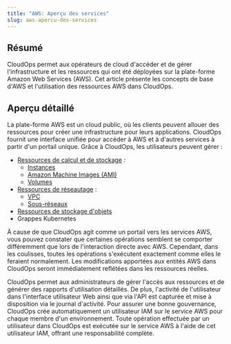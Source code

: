 ```yaml
---
title: "AWS: Aperçu des services"
slug: aws-apercu-des-services
---
```



## Résumé

CloudOps permet aux opérateurs de cloud d'accéder et de gérer l'infrastructure et les ressources qui ont été déployées sur la plate-forme Amazon Web Services \(AWS\). Cet article présente les concepts de base d'AWS et l'utilisation des ressources AWS dans CloudOps.

## Aperçu détaillé

La plate-forme AWS est un cloud public, où les clients peuvent allouer des ressources pour créer une infrastructure pour leurs applications. CloudOps fournit une interface unifiée pour accéder à AWS et à d'autres services à partir d'un portail unique. Grâce à CloudOps, les utilisateurs peuvent gérer :

-   [Ressources de calcul et de stockage](aws-compute.md) :
    -   [Instances](aws-instances.md)
    -   [Amazon Machine Images \(AMI\)](aws-amis.md)
    -   [Volumes](aws-volumes.md)
-   [Ressources de réseautage](aws-networking.md) :
    -   [VPC](aws-vpcs.md)
    -   [Sous-réseaux](aws-subnetworks.md)
-   [Ressources de stockage d'objets](aws-object_storage.md)
-   Grappes Kubernetes

À cause de que CloudOps agit comme un portail vers les services AWS, vous pouvez constater que certaines opérations semblent se comporter différemment que lors de l'interaction directe avec AWS. Cependant, dans les coulisses, toutes les opérations s'exécutent exactement comme elles le feraient normalement. Les modifications apportées aux entités AWS dans CloudOps seront immédiatement reflétées dans les ressources réelles.

CloudOps permet aux administrateurs de gérer l'accès aux ressources et de générer des rapports d'utilisation détaillés. De plus, l'activité de l'utilisateur dans l'interface utilisateur Web ainsi que via l'API est capturée et mise à disposition via le journal d'activité. Pour assurer une bonne gouvernance, CloudOps crée automatiquement un utilisateur IAM sur le service AWS pour chaque membre d'un environnement. Toute opération effectuée par un utilisateur dans CloudOps est exécutée sur le service AWS à l'aide de cet utilisateur IAM, offrant une responsabilité complète.

